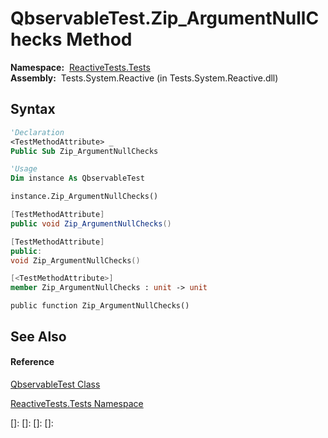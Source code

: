# QbservableTest.Zip\_ArgumentNullChecks Method

**Namespace:**  [ReactiveTests.Tests](ReactiveTests.Tests\ReactiveTests.Tests.md)  
**Assembly:**  Tests.System.Reactive (in Tests.System.Reactive.dll)

## Syntax

```vb
'Declaration
<TestMethodAttribute> _
Public Sub Zip_ArgumentNullChecks
```

```vb
'Usage
Dim instance As QbservableTest

instance.Zip_ArgumentNullChecks()
```

```csharp
[TestMethodAttribute]
public void Zip_ArgumentNullChecks()
```

```c++
[TestMethodAttribute]
public:
void Zip_ArgumentNullChecks()
```

```fsharp
[<TestMethodAttribute>]
member Zip_ArgumentNullChecks : unit -> unit 
```

```jscript
public function Zip_ArgumentNullChecks()
```

## See Also

#### Reference

[QbservableTest Class](QbservableTest\QbservableTest.md)

[ReactiveTests.Tests Namespace](ReactiveTests.Tests\ReactiveTests.Tests.md)

[]: 
[]: 
[]: 
[]: 
